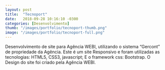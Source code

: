 ```yaml
---
layout: post
title:  "Tecnoport"
date:   2018-09-28 10:16:10 -0300
categories: [Desenvolvimento]
thumb: "/images/portfolio/tecnoport-thumb.png"
image: "/images/portfolio/tecnoport-full.png"
---
```

Desenvolvimento de site para Agência WEBI, utilizando o sistema “Gercont” de propriedade da Agência.
Este é um site Responsivo e foram utilizadas as tecnologias: HTML5, CSS3, javascript; E o framework css: Bootstrap.
O Design do site foi criado pela Agência WEBI.
